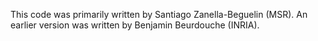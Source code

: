 This code was primarily written by Santiago Zanella-Beguelin (MSR).
An earlier version was written by Benjamin Beurdouche (INRIA).